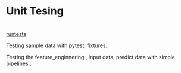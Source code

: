   <div class="jumbotron">
  <h1 class="display-3">Unit Tesing</h1><br>
   <a class="btn btn-primary btn-lg" href="#!" role="button">runtests</a>
  <p class="text-primary">Testing sample data with pytest, fixtures..</p>
  <p class="text-secondary">Testing the feature_enginnering , Input data, predict data with simple pipelines..</p>
 
</div>
